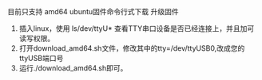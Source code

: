 目前只支持 amd64 ubuntu固件命令行式下载 升级固件

1. 插入linux，使用 ls/dev/ttyU* 查看TTY串口设备是否已经连接上，并且加可读写权限。
2. 打开download_amd64.sh文件，修改其中的tty=/dev/ttyUSB0,改成您的ttyUSB端口号
3. 运行./download_amd64.sh即可。



